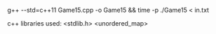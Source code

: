 g++ --std=c++11 Game15.cpp -o Game15 && time -p ./Game15 < in.txt

c++ libraries used:
<stdlib.h>
<iostream>
<unordered_map>
<queue>
<stack>
<vector>
<functional>
<cmath>
<ctime>
